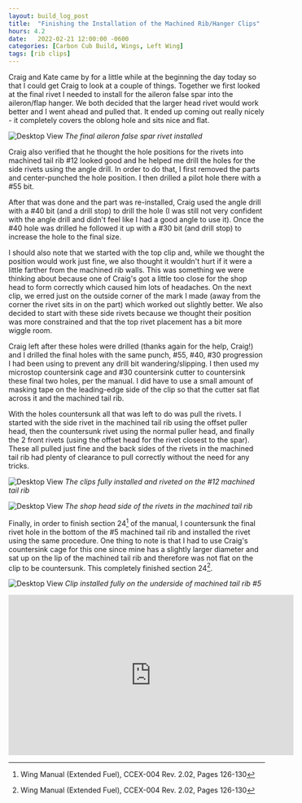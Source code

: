 ```yaml
---
layout: build_log_post
title:  "Finishing the Installation of the Machined Rib/Hanger Clips"
hours: 4.2
date:   2022-02-21 12:00:00 -0600
categories: [Carbon Cub Build, Wings, Left Wing]
tags: [rib clips]
---
```


Craig and Kate came by for a little while at the beginning the day today so that I could get Craig to look at a couple of things. Together we first looked at the final rivet I needed to install for the aileron false spar into the aileron/flap hanger. We both decided that the larger head rivet would work better and I went ahead and pulled that. It ended up coming out really nicely - it completely covers the oblong hole and sits nice and flat.

![Desktop View](/assets/img/posts/2022/2022-02-21-finishing-clips/installed-rivet.jpg)
_The final aileron false spar rivet installed_

Craig also verified that he thought the hole positions for the rivets into machined tail rib #12 looked good and he helped me drill the holes for the side rivets using the angle drill. In order to do that, I first removed the parts and center-punched the hole position. I then drilled a pilot hole there with a #55 bit.

After that was done and the part was re-installed, Craig used the angle drill with a #40 bit (and a drill stop) to drill the hole (I was still not very confident with the angle drill and didn't feel like I had a good angle to use it). Once the #40 hole was drilled he followed it up with a #30 bit (and drill stop) to increase the hole to the final size.

I should also note that we started with the top clip and, while we thought the position would work just fine, we also thought it wouldn't hurt if it were a little farther from the machined rib walls. This was something we were thinking about because one of Craig's got a little too close for the shop head to form correctly which caused him lots of headaches. On the next clip, we erred just on the outside corner of the mark I made (away from the corner the rivet sits in on the part) which worked out slightly better. We also decided to start with these side rivets because we thought their position was more constrained and that the top rivet placement has a bit more wiggle room.

Craig left after these holes were drilled (thanks again for the help, Craig!) and I drilled the final holes with the same punch, #55, #40, #30 progression I had been using to prevent any drill bit wandering/slipping. I then used my microstop countersink cage and #30 countersink cutter to countersink these final two holes, per the manual. I did have to use a small amount of masking tape on the leading-edge side of the clip so that the cutter sat flat across it and the machined tail rib.

With the holes countersunk all that was left to do was pull the rivets. I started with the side rivet in the machined tail rib using the offset puller head, then the countersunk rivet using the normal puller head, and finally the 2 front rivets (using the offset head for the rivet closest to the spar). These all pulled just fine and the back sides of the rivets in the machined tail rib had plenty of clearance to pull correctly without the need for any tricks.

![Desktop View](/assets/img/posts/2022/2022-02-21-finishing-clips/installed-clips-12.jpg)
_The clips fully installed and riveted on the #12 machined tail rib_

![Desktop View](/assets/img/posts/2022/2022-02-21-finishing-clips/shop-heads.jpg)
_The shop head side of the rivets in the machined tail rib_

Finally, in order to finish section 24[^section-24-ref] of the manual, I countersunk the final rivet hole in the bottom of the #5 machined tail rib and installed the rivet using the same procedure. One thing to note is that I had to use Craig's countersink cage for this one since mine has a slightly larger diameter and sat up on the lip of the machined tail rib and therefore was not flat on the clip to be countersunk. This completely finished section 24[^section-24-ref].

![Desktop View](/assets/img/posts/2022/2022-02-21-finishing-clips/installed-clip-5.jpg)
_Clip installed fully on the underside of machined tail rib #5_

<iframe width="560" height="315" src="https://www.youtube.com/embed/r9TN49xILzE" title="YouTube video player" frameborder="0" allow="accelerometer; autoplay; clipboard-write; encrypted-media; gyroscope; picture-in-picture" allowfullscreen></iframe>

[^section-24-ref]: Wing Manual (Extended Fuel), CCEX-004 Rev. 2.02, Pages 126-130